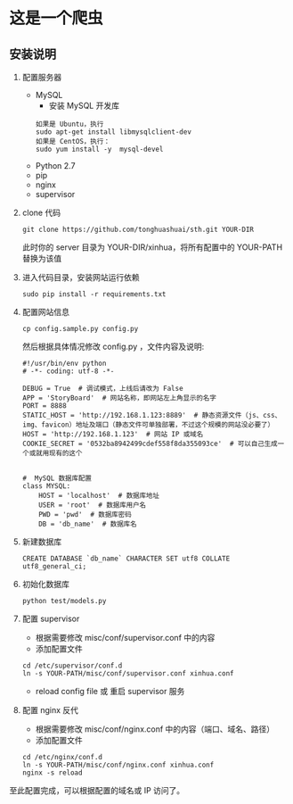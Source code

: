 # 这是一个爬虫

## 安装说明

1. 配置服务器
    * MySQL
		* 安装 MySQL 开发库
		```
		如果是 Ubuntu，执行
		sudo apt-get install libmysqlclient-dev
		如果是 CentOS，执行：
		sudo yum install -y  mysql-devel
		```
    * Python 2.7
    * pip
    * nginx
    * supervisor

2. clone 代码
	
	```
    git clone https://github.com/tonghuashuai/sth.git YOUR-DIR
	```
	
	此时你的 server 目录为 YOUR-DIR/xinhua，将所有配置中的 YOUR-PATH 替换为该值

3. 进入代码目录，安装网站运行依赖

	```
    sudo pip install -r requirements.txt
	```

4. 配置网站信息
	
	```
    cp config.sample.py config.py
	```
	
	然后根据具体情况修改 config.py ，文件内容及说明:

    ```
	#!/usr/bin/env python
	# -*- coding: utf-8 -*-

	DEBUG = True  # 调试模式，上线后请改为 False
	APP = 'StoryBoard'  # 网站名称，即网站左上角显示的名字
	PORT = 8888
	STATIC_HOST = 'http://192.168.1.123:8889'  # 静态资源文件（js、css、img、favicon）地址及端口（静态文件可单独部署，不过这个规模的网站没必要了）
	HOST = 'http://192.168.1.123'  # 网站 IP 或域名
	COOKIE_SECRET = '0532ba8942499cdef558f8da355093ce'  # 可以自己生成一个或就用现有的这个


	#  MySQL 数据库配置
	class MYSQL:
		HOST = 'localhost'  # 数据库地址
		USER = 'root'  # 数据库用户名
		PWD = 'pwd'  # 数据库密码
		DB = 'db_name'  # 数据库名
    ```

5. 新建数据库

	```
	CREATE DATABASE `db_name` CHARACTER SET utf8 COLLATE utf8_general_ci;
	```

6. 初始化数据库

	```
	python test/models.py
	```

7. 配置 supervisor
	* 根据需要修改 misc/conf/supervisor.conf 中的内容
	* 添加配置文件

	``` 
	cd /etc/supervisor/conf.d
	ln -s YOUR-PATH/misc/conf/supervisor.conf xinhua.conf
	 ```
	* reload config file 或 重启 supervisor 服务

8. 配置 nginx 反代
	* 根据需要修改 misc/conf/nginx.conf 中的内容（端口、域名、路径）
	* 添加配置文件

	``` 
	cd /etc/nginx/conf.d
	ln -s YOUR-PATH/misc/conf/nginx.conf xinhua.conf
	nginx -s reload
	```

至此配置完成，可以根据配置的域名或 IP 访问了。
